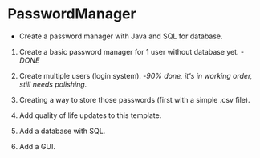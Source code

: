 # PasswordManager

- Create a password manager with Java and SQL for database.

1. Create a basic password manager for 1 user without database yet.
-*DONE*

2. Create multiple users (login system).
-*90% done, it's in working order, still needs polishing.*

4. Creating a way to store those passwords (first with a simple .csv file).


5. Add quality of life updates to this template.


6. Add a database with SQL.


7. Add a GUI.


 
